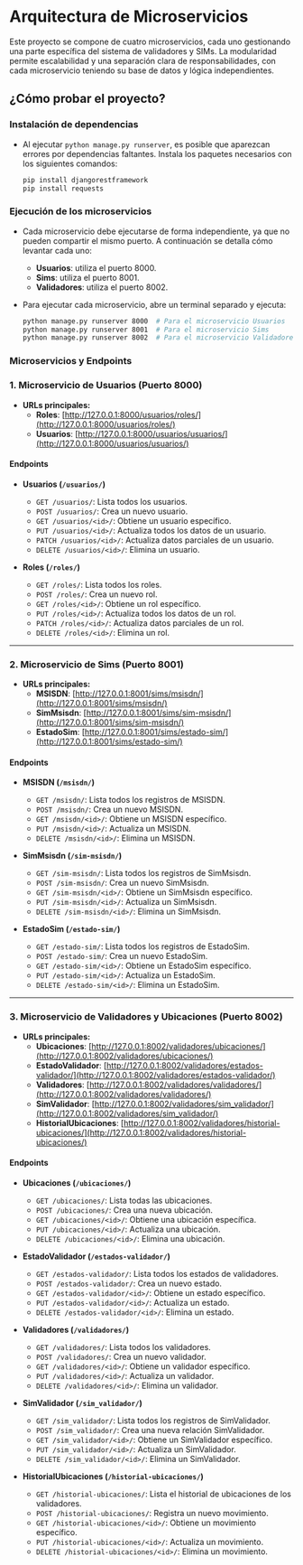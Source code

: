 # Arquitectura de Microservicios

Este proyecto se compone de cuatro microservicios, cada uno gestionando una parte específica del sistema de validadores y SIMs. La modularidad permite escalabilidad y una separación clara de responsabilidades, con cada microservicio teniendo su base de datos y lógica independientes.

## ¿Cómo probar el proyecto?

### Instalación de dependencias
- Al ejecutar `python manage.py runserver`, es posible que aparezcan errores por dependencias faltantes. Instala los paquetes necesarios con los siguientes comandos:

   ```bash
   pip install djangorestframework
   pip install requests

### Ejecución de los microservicios
- Cada microservicio debe ejecutarse de forma independiente, ya que no pueden compartir el mismo puerto. A continuación se detalla cómo levantar cada uno:

   - **Usuarios**: utiliza el puerto 8000.
   - **Sims**: utiliza el puerto 8001.
   - **Validadores**: utiliza el puerto 8002.


- Para ejecutar cada microservicio, abre un terminal separado y ejecuta:

   ```bash
   python manage.py runserver 8000  # Para el microservicio Usuarios
   python manage.py runserver 8001  # Para el microservicio Sims
   python manage.py runserver 8002  # Para el microservicio Validadores

### Microservicios y Endpoints

### 1. Microservicio de Usuarios (Puerto 8000)

- **URLs principales:**
  - **Roles**: [http://127.0.0.1:8000/usuarios/roles/](http://127.0.0.1:8000/usuarios/roles/)
  - **Usuarios**: [http://127.0.0.1:8000/usuarios/usuarios/](http://127.0.0.1:8000/usuarios/usuarios/)

#### Endpoints

- **Usuarios (`/usuarios/`)**
  - `GET /usuarios/`: Lista todos los usuarios.
  - `POST /usuarios/`: Crea un nuevo usuario.
  - `GET /usuarios/<id>/`: Obtiene un usuario específico.
  - `PUT /usuarios/<id>/`: Actualiza todos los datos de un usuario.
  - `PATCH /usuarios/<id>/`: Actualiza datos parciales de un usuario.
  - `DELETE /usuarios/<id>/`: Elimina un usuario.

- **Roles (`/roles/`)**
  - `GET /roles/`: Lista todos los roles.
  - `POST /roles/`: Crea un nuevo rol.
  - `GET /roles/<id>/`: Obtiene un rol específico.
  - `PUT /roles/<id>/`: Actualiza todos los datos de un rol.
  - `PATCH /roles/<id>/`: Actualiza datos parciales de un rol.
  - `DELETE /roles/<id>/`: Elimina un rol.

---

### 2. Microservicio de Sims (Puerto 8001)

- **URLs principales:**
  - **MSISDN**: [http://127.0.0.1:8001/sims/msisdn/](http://127.0.0.1:8001/sims/msisdn/)
  - **SimMsisdn**: [http://127.0.0.1:8001/sims/sim-msisdn/](http://127.0.0.1:8001/sims/sim-msisdn/)
  - **EstadoSim**: [http://127.0.0.1:8001/sims/estado-sim/](http://127.0.0.1:8001/sims/estado-sim/)

#### Endpoints

- **MSISDN (`/msisdn/`)**
  - `GET /msisdn/`: Lista todos los registros de MSISDN.
  - `POST /msisdn/`: Crea un nuevo MSISDN.
  - `GET /msisdn/<id>/`: Obtiene un MSISDN específico.
  - `PUT /msisdn/<id>/`: Actualiza un MSISDN.
  - `DELETE /msisdn/<id>/`: Elimina un MSISDN.

- **SimMsisdn (`/sim-msisdn/`)**
  - `GET /sim-msisdn/`: Lista todos los registros de SimMsisdn.
  - `POST /sim-msisdn/`: Crea un nuevo SimMsisdn.
  - `GET /sim-msisdn/<id>/`: Obtiene un SimMsisdn específico.
  - `PUT /sim-msisdn/<id>/`: Actualiza un SimMsisdn.
  - `DELETE /sim-msisdn/<id>/`: Elimina un SimMsisdn.

- **EstadoSim (`/estado-sim/`)**
  - `GET /estado-sim/`: Lista todos los registros de EstadoSim.
  - `POST /estado-sim/`: Crea un nuevo EstadoSim.
  - `GET /estado-sim/<id>/`: Obtiene un EstadoSim específico.
  - `PUT /estado-sim/<id>/`: Actualiza un EstadoSim.
  - `DELETE /estado-sim/<id>/`: Elimina un EstadoSim.

---

### 3. Microservicio de Validadores y Ubicaciones (Puerto 8002)

- **URLs principales:**
  - **Ubicaciones**: [http://127.0.0.1:8002/validadores/ubicaciones/](http://127.0.0.1:8002/validadores/ubicaciones/)
  - **EstadoValidador**: [http://127.0.0.1:8002/validadores/estados-validador/](http://127.0.0.1:8002/validadores/estados-validador/)
  - **Validadores**: [http://127.0.0.1:8002/validadores/validadores/](http://127.0.0.1:8002/validadores/validadores/)
  - **SimValidador**: [http://127.0.0.1:8002/validadores/sim_validador/](http://127.0.0.1:8002/validadores/sim_validador/)
  - **HistorialUbicaciones**: [http://127.0.0.1:8002/validadores/historial-ubicaciones/](http://127.0.0.1:8002/validadores/historial-ubicaciones/)

#### Endpoints

- **Ubicaciones (`/ubicaciones/`)**
  - `GET /ubicaciones/`: Lista todas las ubicaciones.
  - `POST /ubicaciones/`: Crea una nueva ubicación.
  - `GET /ubicaciones/<id>/`: Obtiene una ubicación específica.
  - `PUT /ubicaciones/<id>/`: Actualiza una ubicación.
  - `DELETE /ubicaciones/<id>/`: Elimina una ubicación.

- **EstadoValidador (`/estados-validador/`)**
  - `GET /estados-validador/`: Lista todos los estados de validadores.
  - `POST /estados-validador/`: Crea un nuevo estado.
  - `GET /estados-validador/<id>/`: Obtiene un estado específico.
  - `PUT /estados-validador/<id>/`: Actualiza un estado.
  - `DELETE /estados-validador/<id>/`: Elimina un estado.

- **Validadores (`/validadores/`)**
  - `GET /validadores/`: Lista todos los validadores.
  - `POST /validadores/`: Crea un nuevo validador.
  - `GET /validadores/<id>/`: Obtiene un validador específico.
  - `PUT /validadores/<id>/`: Actualiza un validador.
  - `DELETE /validadores/<id>/`: Elimina un validador.

- **SimValidador (`/sim_validador/`)**
  - `GET /sim_validador/`: Lista todos los registros de SimValidador.
  - `POST /sim_validador/`: Crea una nueva relación SimValidador.
  - `GET /sim_validador/<id>/`: Obtiene un SimValidador específico.
  - `PUT /sim_validador/<id>/`: Actualiza un SimValidador.
  - `DELETE /sim_validador/<id>/`: Elimina un SimValidador.

- **HistorialUbicaciones (`/historial-ubicaciones/`)**
  - `GET /historial-ubicaciones/`: Lista el historial de ubicaciones de los validadores.
  - `POST /historial-ubicaciones/`: Registra un nuevo movimiento.
  - `GET /historial-ubicaciones/<id>/`: Obtiene un movimiento específico.
  - `PUT /historial-ubicaciones/<id>/`: Actualiza un movimiento.
  - `DELETE /historial-ubicaciones/<id>/`: Elimina un movimiento.

